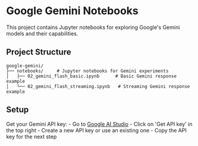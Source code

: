 # Google Gemini Notebooks

This project contains Jupyter notebooks for exploring Google's Gemini models and their capabilities.

## Project Structure

```
google-gemini/
├── notebooks/     # Jupyter notebooks for Gemini experiments
│   ├── 02_gemini_flash_basic.ipynb      # Basic Gemini response example
│   └── 02_gemini_flash_streaming.ipynb   # Streaming Gemini response example
```

## Setup

Get your Gemini API key:
    - Go to [Google AI Studio](https://aistudio.google.com)
    - Click on 'Get API key' in the top right
    - Create a new API key or use an existing one
    - Copy the API key for the next step
```
